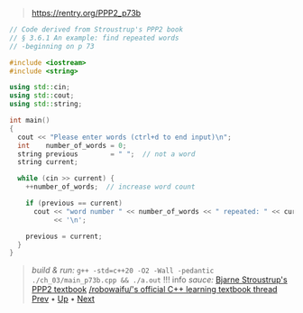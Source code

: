 > https://rentry.org/PPP2_p73b
```cpp
// Code derived from Stroustrup's PPP2 book
// § 3.6.1 An example: find repeated words
// -beginning on p 73

#include <iostream>
#include <string>

using std::cin;
using std::cout;
using std::string;

int main()
{
  cout << "Please enter words (ctrl+d to end input)\n";
  int    number_of_words = 0;
  string previous        = " ";  // not a word
  string current;

  while (cin >> current) {
    ++number_of_words;  // increase word count

    if (previous == current)
      cout << "word number " << number_of_words << " repeated: " << current
           << '\n';

    previous = current;
  }
}
```
>*build & run:*
`g++ -std=c++20 -O2 -Wall -pedantic ./ch_03/main_p73b.cpp && ./a.out`
!!! info *sauce:*
    [Bjarne Stroustrup's PPP2 textbook](https://www.stroustrup.com/programming.html) 
    [/robowaifu/'s official C++ learning textbook thread](https://alogs.space/robowaifu/res/18749.html#18749)
[Prev](https://rentry.org/PPP2_p73a) • [Up](https://rentry.org/PPP2_ch03) • [Next](https://rentry.org/PPP2_p75a)